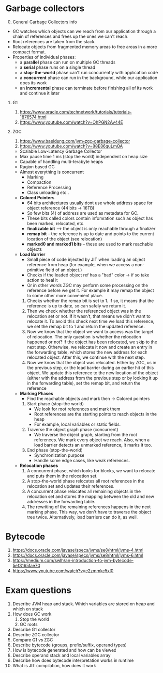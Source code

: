 
# Garbage collectors
0. General Garbage Collectors info
- GC watches which objects can we reach from our application through a chain of references and frees up the ones we can't reach.
- Root references are taken from the stack.
- Relocate objects from fragmented memory areas to free areas in a more compact format.
- Properties of individual phases:
   - a <b>parallel</b> phase can run on multiple GC threads
   - a <b>serial</b> phase runs on a single thread
   - a <b>stop-the-world</b> phase can't run concurrently with application code
   - a <b>concurrent</b> phase can run in the background, while our application does its work
   - an <b>incremental</b> phase can terminate before finishing all of its work and continue it later

1. G1
   1. https://www.oracle.com/technetwork/tutorials/tutorials-1876574.html  
   2. https://www.youtube.com/watch?v=OhPGN2Av44E

2. ZGC
   1. https://www.baeldung.com/jvm-zgc-garbage-collector
   2. https://www.youtube.com/watch?v=88E86quLmQA

   - Scalable Low-Latency Garbage Collector
   - Max pause time 1 ms (stop the world) independent on heap size
   - Capable of handling multi-terabyte heaps
   - Ragion based GC
   - Almost everything is concurrent
      - Marking 
      - Compaction
      - Reference Processing
      - Class unloading etc..
   - <b>Colored Pointers</b>
      - 64 bits architectures usually dont use whole address space for object reference (44 bits -> 16TB)
      - So few bits (4) of address are used as metadata for GC.
      - These bits called colors contain infomration such as object has been marked, relocated, etc.
      - <b>finalizable bit</b> –> the object is only reachable through a finalizer
      - <b>remap bit</b> – the reference is up to date and points to the current location of the object (see relocation)
      - <b>marked0 and marked1 bits</b> – these are used to mark reachable objects
   - <b>Load Barrier</b>
      - Small piece of code injected by JIT when loading an object reference from heap (for example, when we access a non-primitive field of an object.)
      - Checks if the loaded object ref has a "bad" color -> if so take action to heal it
      - Or in other words ZGC may perform some processing on the reference before we get it. For example it may remap the object to some other more convenient place.
      1. Checks whether the remap bit is set to 1. If so, it means that the reference is up to date, so can safely we return it.
      2. Then we check whether the referenced object was in the relocation set or not. If it wasn't, that means we didn't want to relocate it. To avoid this check next time we load this reference, we set the remap bit to 1 and return the updated reference.
      3. Now we know that the object we want to access was the target of relocation. The only question is whether the relocation happened or not? If the object has been relocated, we skip to the next step. Otherwise, we relocate it now and create an entry in the forwarding table, which stores the new address for each relocated object. After this, we continue with the next step.
      4. Now we know that the object was relocated. Either by ZGC, us in the previous step, or the load barrier during an earlier hit of this object. We update this reference to the new location of the object (either with the address from the previous step or by looking it up in the forwarding table), set the remap bit, and return the reference
   - <b>Marking Phases</b>
      - Find the reachable objects and mark then -> Colored pointers
      1. Start phase (stop-the world)
         - We look for root references and mark them
         - Root references are the starting points to reach objects in the heap
         - For example, local variables or static fields. 
      2. Traverse the object graph phase (concurrent)
         - We traverse the object graph, starting from the root references. We mark every object 
         we reach. Also, when a load barrier detects an unmarked reference, it marks it too.
      3. End phase (stop-the-world)
         - Synchronization purpose 
         - Handle some edge cases, like weak references.
   - <b>Relocation phases</b>
      1. A concurrent phase, which looks for blocks, we want to relocate and puts them in the relocation set.
      2. A stop-the-world phase relocates all root references in the relocation set and updates their references.
      3. A concurrent phase relocates all remaining objects in the relocation set and stores the mapping between the old and new addresses in the forwarding table.
      4. The rewriting of the remaining references happens in the next marking phase. This way, we don't have to traverse the object tree twice. Alternatively, load barriers can do it, as well.
   


# Bytecode
1. https://docs.oracle.com/javase/specs/jvms/se8/html/jvms-4.html
2. https://docs.oracle.com/javase/specs/jvms/se8/html/jvms-6.html
3. https://medium.com/swlh/an-introduction-to-jvm-bytecode-5ef3165fae70
4. https://www.youtube.com/watch?v=e2zmmkc5xI0


# Exam questions
1. Describe JVM heap and stack. Which variables are stored on heap and which on stack
2. How does GC work
   1. Stop the world 
   2. GC roots
3. Describe G1 collector
4. Describe ZGC collector
5. Compare G1 vs ZGC
6. Describe bytecode (groups, prefix/suffix, operand types)
7. How is bytecode generated and how can be viewed
8. Describe operand stack and local variables array
9. Describe how does bytecode interpretation works in runtime
10. What is JIT compilation, how does it work


